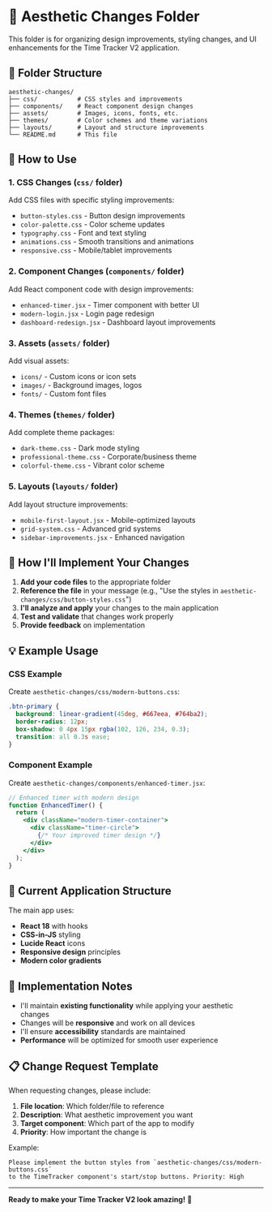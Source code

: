 # 🎨 Aesthetic Changes Folder

This folder is for organizing design improvements, styling changes, and UI enhancements for the Time Tracker V2 application.

## 📁 Folder Structure

```
aesthetic-changes/
├── css/           # CSS styles and improvements
├── components/    # React component design changes
├── assets/        # Images, icons, fonts, etc.
├── themes/        # Color schemes and theme variations
├── layouts/       # Layout and structure improvements
└── README.md      # This file
```

## 🚀 How to Use

### 1. **CSS Changes** (`css/` folder)
Add CSS files with specific styling improvements:
- `button-styles.css` - Button design improvements
- `color-palette.css` - Color scheme updates
- `typography.css` - Font and text styling
- `animations.css` - Smooth transitions and animations
- `responsive.css` - Mobile/tablet improvements

### 2. **Component Changes** (`components/` folder)
Add React component code with design improvements:
- `enhanced-timer.jsx` - Timer component with better UI
- `modern-login.jsx` - Login page redesign
- `dashboard-redesign.jsx` - Dashboard layout improvements

### 3. **Assets** (`assets/` folder)
Add visual assets:
- `icons/` - Custom icons or icon sets
- `images/` - Background images, logos
- `fonts/` - Custom font files

### 4. **Themes** (`themes/` folder)
Add complete theme packages:
- `dark-theme.css` - Dark mode styling
- `professional-theme.css` - Corporate/business theme
- `colorful-theme.css` - Vibrant color scheme

### 5. **Layouts** (`layouts/` folder)
Add layout structure improvements:
- `mobile-first-layout.jsx` - Mobile-optimized layouts
- `grid-system.css` - Advanced grid systems
- `sidebar-improvements.jsx` - Enhanced navigation

## 📝 How I'll Implement Your Changes

1. **Add your code files** to the appropriate folder
2. **Reference the file** in your message (e.g., "Use the styles in `aesthetic-changes/css/button-styles.css`")
3. **I'll analyze and apply** your changes to the main application
4. **Test and validate** that changes work properly
5. **Provide feedback** on implementation

## 💡 Example Usage

### CSS Example
Create `aesthetic-changes/css/modern-buttons.css`:
```css
.btn-primary {
  background: linear-gradient(45deg, #667eea, #764ba2);
  border-radius: 12px;
  box-shadow: 0 4px 15px rgba(102, 126, 234, 0.3);
  transition: all 0.3s ease;
}
```

### Component Example
Create `aesthetic-changes/components/enhanced-timer.jsx`:
```jsx
// Enhanced timer with modern design
function EnhancedTimer() {
  return (
    <div className="modern-timer-container">
      <div className="timer-circle">
        {/* Your improved timer design */}
      </div>
    </div>
  );
}
```

## 🎯 Current Application Structure

The main app uses:
- **React 18** with hooks
- **CSS-in-JS** styling
- **Lucide React** icons
- **Responsive design** principles
- **Modern color gradients**

## 🔧 Implementation Notes

- I'll maintain **existing functionality** while applying your aesthetic changes
- Changes will be **responsive** and work on all devices
- I'll ensure **accessibility** standards are maintained
- **Performance** will be optimized for smooth user experience

## 📋 Change Request Template

When requesting changes, please include:

1. **File location**: Which folder/file to reference
2. **Description**: What aesthetic improvement you want
3. **Target component**: Which part of the app to modify
4. **Priority**: How important the change is

Example:
```
Please implement the button styles from `aesthetic-changes/css/modern-buttons.css` 
to the TimeTracker component's start/stop buttons. Priority: High
```

---

**Ready to make your Time Tracker V2 look amazing!** 🚀 